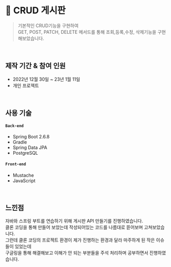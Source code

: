 # :pushpin: CRUD 게시판 
>기본적인 CRUD기능을 구현하여  
>GET, POST, PATCH, DELETE 메서드를 통해 조회,등록,수정, 삭제기능을 구현해보았습니다.


</br>

## 제작 기간 & 참여 인원
- 2022년 12월 30일 ~ 23년 1월 11일
- 개인 프로젝트

</br>

## 사용 기술
#### `Back-end`
  - Spring Boot 2.6.8
  - Gradle
  - Spring Data JPA
  - PostgreSQL


#### `Front-end`
  - Mustache
  - JavaScript

</br>

##  느낀점
자바와 스프링 부트를 연습하기 위해 게시판 API 만들기를 진행하였습니다.  
클론 코딩을 통해 만들어 보았는데 작성되어있는 코드를 나름대로 뜯어보며 고쳐보았습니다.  
그런데 클론 코딩의 프로젝트 환경이 제가 진행하는 환경과 달라 마주하게 된 작은 이슈들이 있었는데  
구글링을 통해 해결해보고 이해가 안 되는 부분들을 주석 처리하며 공부하면서 진행하였습니다.  
